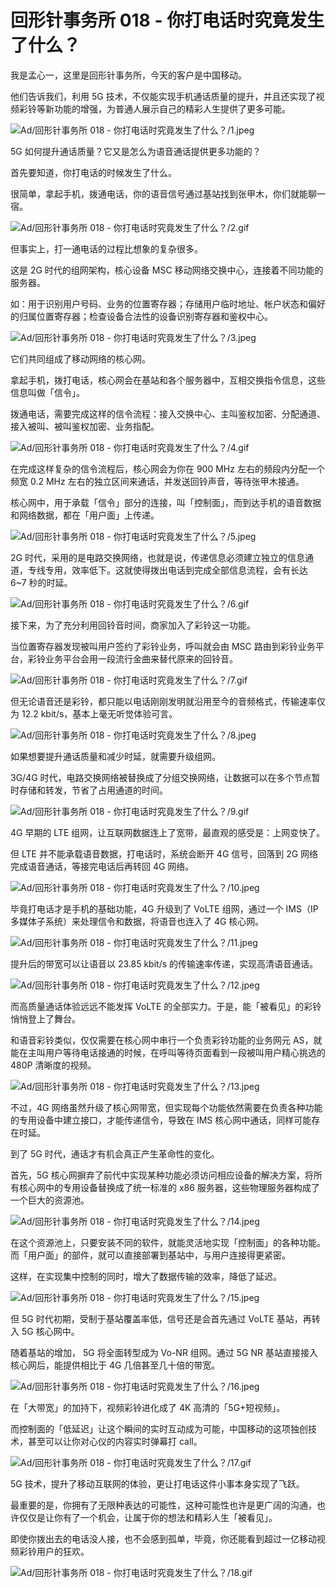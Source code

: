 # 回形针事务所 018 - 你打电话时究竟发生了什么？

我是孟心一，这里是回形针事务所，今天的客户是中国移动。

他们告诉我们，利用 5G 技术，不仅能实现手机通话质量的提升，并且还实现了视频彩铃等新功能的增强，为普通人展示自己的精彩人生提供了更多可能。

![Ad/回形针事务所 018 - 你打电话时究竟发生了什么？/1.jpeg](https://cdn.jsdelivr.net/gh/qiaoshouzi/static/image/Ad/回形针事务所%20018%20-%20你打电话时究竟发生了什么？/1.jpeg)

5G 如何提升通话质量？它又是怎么为语音通话提供更多功能的？

首先要知道，你打电话的时候发生了什么。

很简单，拿起手机，拨通电话，你的语音信号通过基站找到张甲木，你们就能聊一宿。

![Ad/回形针事务所 018 - 你打电话时究竟发生了什么？/2.gif](https://cdn.jsdelivr.net/gh/qiaoshouzi/static/image/Ad/回形针事务所%20018%20-%20你打电话时究竟发生了什么？/2.gif)

但事实上，打一通电话的过程比想象的复杂很多。

这是 2G 时代的组网架构，核心设备 MSC 移动网络交换中心，连接着不同功能的服务器。

如：用于识别用户号码、业务的位置寄存器；存储用户临时地址、帐户状态和偏好的归属位置寄存器；检查设备合法性的设备识别寄存器和鉴权中心。

![Ad/回形针事务所 018 - 你打电话时究竟发生了什么？/3.jpeg](https://cdn.jsdelivr.net/gh/qiaoshouzi/static/image/Ad/回形针事务所%20018%20-%20你打电话时究竟发生了什么？/3.jpeg)

它们共同组成了移动网络的核心网。

拿起手机，拨打电话，核心网会在基站和各个服务器中，互相交换指令信息，这些信息叫做「信令」。

拨通电话，需要完成这样的信令流程：接入交换中心、主叫鉴权加密、分配通道、接入被叫、被叫鉴权加密、业务指配。

![Ad/回形针事务所 018 - 你打电话时究竟发生了什么？/4.gif](https://cdn.jsdelivr.net/gh/qiaoshouzi/static/image/Ad/回形针事务所%20018%20-%20你打电话时究竟发生了什么？/4.gif)

在完成这样复杂的信令流程后，核心网会为你在 900 MHz 左右的频段内分配一个频宽 0.2 MHz 左右的独立区间来通话，并发送回铃声音，等待张甲木接通。

核心网中，用于承载「信令」部分的连接，叫「控制面」，而到达手机的语音数据和网络数据，都在「用户面」上传递。

![Ad/回形针事务所 018 - 你打电话时究竟发生了什么？/5.jpeg](https://cdn.jsdelivr.net/gh/qiaoshouzi/static/image/Ad/回形针事务所%20018%20-%20你打电话时究竟发生了什么？/5.jpeg)

2G 时代，采用的是电路交换网络，也就是说，传递信息必须建立独立的信息通道，专线专用，效率低下。这就使得拨出电话到完成全部信息流程，会有长达 6\~7 秒的时延。

![Ad/回形针事务所 018 - 你打电话时究竟发生了什么？/6.gif](https://cdn.jsdelivr.net/gh/qiaoshouzi/static/image/Ad/回形针事务所%20018%20-%20你打电话时究竟发生了什么？/6.gif)

接下来，为了充分利用回铃音时间，商家加入了彩铃这一功能。

当位置寄存器发现被叫用户签约了彩铃业务，呼叫就会由 MSC 路由到彩铃业务平台，彩铃业务平台会用一段流行金曲来替代原来的回铃音。

![Ad/回形针事务所 018 - 你打电话时究竟发生了什么？/7.gif](https://cdn.jsdelivr.net/gh/qiaoshouzi/static/image/Ad/回形针事务所%20018%20-%20你打电话时究竟发生了什么？/7.gif)

但无论语音还是彩铃，都只能以电话刚刚发明就沿用至今的音频格式，传输速率仅为 12.2 kbit/s，基本上毫无听觉体验可言。

![Ad/回形针事务所 018 - 你打电话时究竟发生了什么？/8.jpeg](https://cdn.jsdelivr.net/gh/qiaoshouzi/static/image/Ad/回形针事务所%20018%20-%20你打电话时究竟发生了什么？/8.jpeg)

如果想要提升通话质量和减少时延，就需要升级组网。

3G/4G 时代，电路交换网络被替换成了分组交换网络，让数据可以在多个节点暂时存储和转发，节省了占用通道的时间。

![Ad/回形针事务所 018 - 你打电话时究竟发生了什么？/9.gif](https://cdn.jsdelivr.net/gh/qiaoshouzi/static/image/Ad/回形针事务所%20018%20-%20你打电话时究竟发生了什么？/9.gif)

4G 早期的 LTE 组网，让互联网数据连上了宽带，最直观的感受是：上网变快了。

但 LTE 并不能承载语音数据，打电话时，系统会断开 4G 信号，回落到 2G 网络完成语音通话，等接完电话后再转回 4G 网络。

![Ad/回形针事务所 018 - 你打电话时究竟发生了什么？/10.jpeg](https://cdn.jsdelivr.net/gh/qiaoshouzi/static/image/Ad/回形针事务所%20018%20-%20你打电话时究竟发生了什么？/10.jpeg)

毕竟打电话才是手机的基础功能，4G 升级到了 VoLTE 组网，通过一个 IMS（IP 多媒体子系统）来处理信令和数据，将语音也连入了 4G 核心网。

![Ad/回形针事务所 018 - 你打电话时究竟发生了什么？/11.jpeg](https://cdn.jsdelivr.net/gh/qiaoshouzi/static/image/Ad/回形针事务所%20018%20-%20你打电话时究竟发生了什么？/11.jpeg)

提升后的带宽可以让语音以 23.85 kbit/s 的传输速率传递，实现高清语音通话。

![Ad/回形针事务所 018 - 你打电话时究竟发生了什么？/12.jpeg](https://cdn.jsdelivr.net/gh/qiaoshouzi/static/image/Ad/回形针事务所%20018%20-%20你打电话时究竟发生了什么？/12.jpeg)

而高质量通话体验远远不能发挥 VoLTE 的全部实力。于是，能「被看见」的彩铃悄悄登上了舞台。

和语音彩铃类似，仅仅需要在核心网中串行一个负责彩铃功能的业务网元 AS，就能在主叫用户等待电话接通的时候，在呼叫等待页面看到一段被叫用户精心挑选的 480P 清晰度的视频。

![Ad/回形针事务所 018 - 你打电话时究竟发生了什么？/13.jpeg](https://cdn.jsdelivr.net/gh/qiaoshouzi/static/image/Ad/回形针事务所%20018%20-%20你打电话时究竟发生了什么？/13.jpeg)

不过，4G 网络虽然升级了核心网带宽，但实现每个功能依然需要在负责各种功能的专用设备中建立接口，才能传递信令，导致在 IMS 核心网中通话，同样可能存在时延。

到了 5G 时代，通话才有机会真正产生革命性的变化。

首先，5G 核心网摒弃了前代中实现某种功能必须访问相应设备的解决方案，将所有核心网中的专用设备替换成了统一标准的 x86 服务器，这些物理服务器构成了一个巨大的资源池。

![Ad/回形针事务所 018 - 你打电话时究竟发生了什么？/14.jpeg](https://cdn.jsdelivr.net/gh/qiaoshouzi/static/image/Ad/回形针事务所%20018%20-%20你打电话时究竟发生了什么？/14.jpeg)

在这个资源池上，只要安装不同的软件，就能灵活地实现「控制面」的各种功能。而「用户面」的部件，就可以直接部署到基站中，与用户连接得更紧密。

这样，在实现集中控制的同时，增大了数据传输的效率，降低了延迟。

![Ad/回形针事务所 018 - 你打电话时究竟发生了什么？/15.jpeg](https://cdn.jsdelivr.net/gh/qiaoshouzi/static/image/Ad/回形针事务所%20018%20-%20你打电话时究竟发生了什么？/15.jpeg)

但 5G 时代初期，受制于基站覆盖率低，信号还是会首先通过 VoLTE 基站，再转入 5G 核心网中。

随着基站的增加， 5G 将全面转型成为 Vo-NR 组网。通过 5G NR 基站直接接入核心网后，能提供相比于 4G 几倍甚至几十倍的带宽。

![Ad/回形针事务所 018 - 你打电话时究竟发生了什么？/16.jpeg](https://cdn.jsdelivr.net/gh/qiaoshouzi/static/image/Ad/回形针事务所%20018%20-%20你打电话时究竟发生了什么？/16.jpeg)

在「大带宽」的加持下，视频彩铃进化成了 4K 高清的「5G+短视频」。

而控制面的「低延迟」让这个瞬间的实时互动成为可能，中国移动的这项独创技术，甚至可以让你对心仪的内容实时弹幕打 call。

![Ad/回形针事务所 018 - 你打电话时究竟发生了什么？/17.gif](https://cdn.jsdelivr.net/gh/qiaoshouzi/static/image/Ad/回形针事务所%20018%20-%20你打电话时究竟发生了什么？/17.gif)

5G 技术，提升了移动互联网的体验，更让打电话这件小事本身实现了飞跃。

最重要的是，你拥有了无限种表达的可能性，这种可能性也许是更广阔的沟通，也许仅仅是让你有了一个机会，让属于你的想法和精彩人生「被看见」。

即使你拨出去的电话没人接，也不会感到孤单，毕竟，你还能看到超过一亿移动视频彩铃用户的狂欢。

![Ad/回形针事务所 018 - 你打电话时究竟发生了什么？/18.gif](https://cdn.jsdelivr.net/gh/qiaoshouzi/static/image/Ad/回形针事务所%20018%20-%20你打电话时究竟发生了什么？/18.gif)
